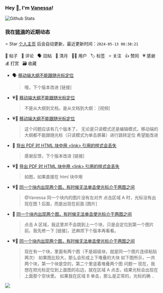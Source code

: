 ### Hey 👋, I'm [Vanessa](http://vanessa.b3log.org/)!

![Github Stats](https://github-readme-stats.vercel.app/api?username=Vanessa219&show_icons=true)

<!--events start -->

### 我在[链滴](https://ld246.com)的近期动态

⭐️ Star [个人主页](https://github.com/Vanessa219/Vanessa219) 后会自动更新，最近更新时间：`2024-05-13 08:38:21`

📝 帖子 &nbsp; 💬 评论 &nbsp; 🗣 回帖 &nbsp; 🌙 清月 &nbsp; 👨‍💻 用户 &nbsp; 🏷️ 标签 &nbsp; ⭐️ 关注 &nbsp; 👍 赞同 &nbsp; 💗 感谢 &nbsp; 💰 打赏 &nbsp; 🗃 收藏

* 🗣 [移动端大纲不能跟随光标定位](https://ld246.com/article/1715442711954/comment/1715478946397#comments)

  > 哦，下个版本改进 [链接]
* 💗💬 [移动端大纲不能跟随光标定位](https://ld246.com/article/1715442711954/comment/1715478946397#comments)

  > 不是从大纲到文档，是从文档到大纲： [视频]
* 💗📝 [移动端大纲不能跟随光标定位](https://ld246.com/article/1715442711954)

  > 这个问题应该有几个版本了， 无论是只读模式还是编辑模式，移动端的大纲都不能跟随光标（只读模式为单击屏幕）进行跳转定位 希望能改进
* 💬 [导出 PDF 时 HTML 块中用 &lt;link&gt; 引用的样式会丢失](https://ld246.com/article/1715397385720/comment/1715487599350#comments)

  > 感谢反馈，下个版本改进 [链接]
* 💗📝 [导出 PDF 时 HTML 块中用 &lt;link&gt; 引用的样式会丢失](https://ld246.com/article/1715397385720)

  > 如图，如果直接在 html 块中用
* 💗💬 [同一个块内出现两个图，有时候无法单击使光标介于两图之间](https://ld246.com/article/1715356142709/comment/1715357217202#comments)

  > @Vanessa 同一个块内的图片没有左对齐 点击区域 A 时，光标没有出现在图 1 后面，而是出现在前面 [图片]
* 💬 [同一个块内出现两个图，有时候无法单击使光标介于两图之间](https://ld246.com/article/1715356142709/comment/1715486393684#comments)

  > 点击 A 区域，我这里并不会跳到上一个块，只是会定位到第一个图片前。我先修一下 [链接]，还麻烦下个版本再看看。
* 💗📝 [同一个块内出现两个图，有时候无法单击使光标介于两图之间](https://ld246.com/article/1715356142709)

  > 现在有一个块，里面有两个图（不是超级块，就是同一个图片连续粘贴两次） 如果图比较大，那么会形成上下堆叠的大块 如下图所示，一共两个块，第一个块是空的，第二个里竖着堆叠两个图 问题一 现在，我想在把光标定位到上面图的右边，就在区域 A 点击，结果光标会出现在上面那个空块里。 如果我在区域 B 单击，那么是正常的，光标的确 ..


<!--events end -->

<a title="Hits" target="_blank" href="https://github.com/Vanessa219/Vanessa219"><img src="https://hits.b3log.org/Vanessa219/Vanessa219.svg"></a>

